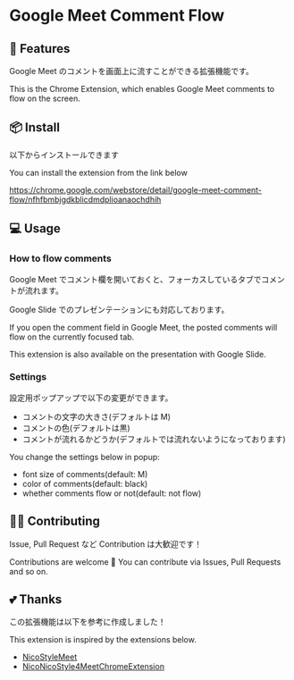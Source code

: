 # Google Meet Comment Flow

## 👀 Features

Google Meet のコメントを画面上に流すことができる拡張機能です。

This is the Chrome Extension, which enables Google Meet comments to flow on the screen.

## 📦 Install

以下からインストールできます

You can install the extension from the link below

https://chrome.google.com/webstore/detail/google-meet-comment-flow/nfhfbmbjgdkblicdmdplioanaochdhih

## 💻 Usage

### How to flow comments

Google Meet でコメント欄を開いておくと、フォーカスしているタブでコメントが流れます。

Google Slide でのプレゼンテーションにも対応しております。

If you open the comment field in Google Meet, the posted comments will flow on the currently focused tab.

This extension is also available on the presentation with Google Slide.

### Settings

設定用ポップアップで以下の変更ができます。

- コメントの文字の大きさ(デフォルトは M)
- コメントの色(デフォルトは黒)
- コメントが流れるかどうか(デフォルトでは流れないようになっております)

You change the settings below in popup:

- font size of comments(default: M)
- color of comments(default: black)
- whether comments flow or not(default: not flow)

## 👨‍💻 Contributing

Issue, Pull Request など Contribution は大歓迎です！

Contributions are welcome 🎉
You can contribute via Issues, Pull Requests and so on.

## 💕 Thanks

この拡張機能は以下を参考に作成しました！

This extension is inspired by the extensions below.

- [NicoStyleMeet](https://github.com/Yeq6X/NicoStyleMeet)
- [NicoNicoStyle4MeetChromeExtension](https://github.com/Z-me/NicoNicoStyle4MeetChromeExtension)
